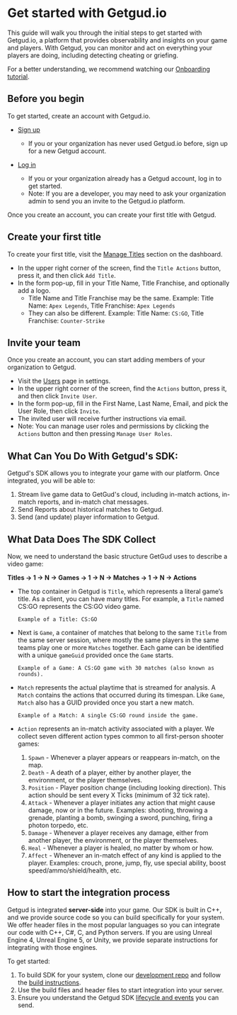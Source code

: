 # Get started with Getgud.io

This guide will walk you through the initial steps to get started with Getgud.io, a platform that provides observability and insights on your game and players. With Getgud, you can monitor and act on everything your players are doing, including detecting cheating or griefing.

For a better understanding, we recommend watching our [Onboarding tutorial](https://www.youtube.com/watch?v=4a7rFfUTUrI).

## Before you begin

To get started, create an account with Getgud.io.

- [Sign up](https://staging.dashboard.getgud.io/auth/register/)
  - If you or your organization has never used Getgud.io before, sign up for a new Getgud account.
 
- [Log in](https://staging.dashboard.getgud.io/auth/login/)
  - If you or your organization already has a Getgud account, log in to get started.
  - Note: If you are a developer, you may need to ask your organization admin to send you an invite to the Getgud.io platform.

Once you create an account, you can create your first title with Getgud.

## Create your first title

To create your first title, visit the [Manage Titles](https://staging.dashboard.getgud.io/manage/titles/) section on the dashboard.

- In the upper right corner of the screen, find the `Title Actions` button, press it, and then click `Add Title`.
- In the form pop-up, fill in your Title Name, Title Franchise, and optionally add a logo.
  - Title Name and Title Franchise may be the same. Example: Title Name: `Apex Legends`, Title Franchise: `Apex Legends`
  - They can also be different. Example: Title Name: `CS:GO`, Title Franchise: `Counter-Strike`

## Invite your team

Once you create an account, you can start adding members of your organization to Getgud.

- Visit the [Users](https://staging.dashboard.getgud.io/settings/users/) page in settings.
- In the upper right corner of the screen, find the `Actions` button, press it, and then click `Invite User`.
- In the form pop-up, fill in the First Name, Last Name, Email, and pick the User Role, then click `Invite`.
- The invited user will receive further instructions via email.
- Note: You can manage user roles and permissions by clicking the `Actions` button and then pressing `Manage User Roles`.

## What Can You Do With Getgud's SDK:

Getgud's SDK allows you to integrate your game with our platform. Once integrated, you will be able to:

1. Stream live game data to GetGud's cloud, including in-match actions, in-match reports, and in-match chat messages.
2. Send Reports about historical matches to Getgud.
3. Send (and update) player information to Getgud.

## What Data Does The SDK Collect 

Now, we need to understand the basic structure GetGud uses to describe a video game:

**Titles -> 1 -> N -> Games -> 1 -> N -> Matches -> 1 -> N -> Actions**

- The top container in Getgud is `Title`, which represents a literal game’s title. As a client, you can have many titles. For example, a `Title` named CS:GO represents the CS:GO video game.

  ```
  Example of a Title: CS:GO
  ```

- Next is `Game`, a container of matches that belong to the same `Title` from the same server session, where mostly the same players in the same teams play one or more `Matches` together. Each game can be identified with a unique `gameGuid` provided once the `Game` starts.

  ```
  Example of a Game: A CS:GO game with 30 matches (also known as rounds).
  ```

- `Match` represents the actual playtime that is streamed for analysis. A `Match` contains the actions that occurred during its timespan. Like `Game`, `Match` also has a GUID provided once you start a new match.

  ```
  Example of a Match: A single CS:GO round inside the game.
  ```

- `Action` represents an in-match activity associated with a player. We collect seven different action types common to all first-person shooter games:
  1. `Spawn` - Whenever a player appears or reappears in-match, on the map.
  2. `Death` - A death of a player, either by another player, the environment, or the player themselves.
  3. `Position` - Player position change (including looking direction). This action should be sent every X Ticks (minimum of 32 tick rate).
  4. `Attack` - Whenever a player initiates any action that might cause damage, now or in the future. Examples: shooting, throwing a grenade, planting a bomb, swinging a sword, punching, firing a photon torpedo, etc.
  5. `Damage` - Whenever a player receives any damage, either from another player, the environment, or the player themselves.
  6. `Heal` - Whenever a player is healed, no matter by whom or how.
  7. `Affect` - Whenever an in-match effect of any kind is applied to the player. Examples: crouch, prone, jump, fly, use special ability, boost speed/ammo/shield/health, etc.

## How to start the integration process

Getgud is integrated **server-side** into your game. Our SDK is built in C++, and we provide source code so you can build specifically for your system. We offer header files in the most popular languages so you can integrate our code with C++, C#, C, and Python servers. If you are using Unreal Engine 4, Unreal Engine 5, or Unity, we provide separate instructions for integrating with those engines.

To get started:

1. To build SDK for your system, clone our [development repo](https://github.com/getgud-io/cpp-getgud-sdk-dev) and follow the [build instructions](https://github.com/getgud-io/getgud-docs/blob/main/1-Integrations/cpp-build-instructions.md).
2. Use the build files and header files to start integration into your server.
3. Ensure you understand the Getgud SDK [lifecycle and events](https://github.com/getgud-io/getgud-docs/blob/main/1-Integrations/sdk-commands.md) you can send.
